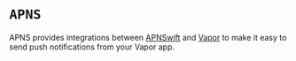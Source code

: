 # ``APNS``

APNS provides integrations between [APNSwift](https://github.com/swift-server-community/APNSwift) and [Vapor](https://github.com/vapor/vapor) to make it easy to send push notifications from your Vapor app. 